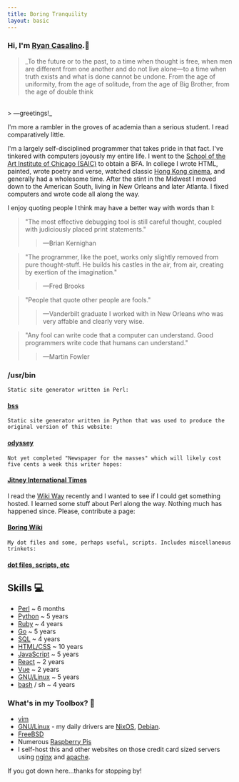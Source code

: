```yaml
---
title: Boring Tranquility
layout: basic
---
```


### Hi, I'm <a href="mailto:ryan@boringtranquility.io" rel="me">Ryan Casalino</a>.<span>&#128406;</span> 

> _To the future or to the past, to a time when thought is free, when men are different from one another and do not live alone<span>&mdash;</span>to a time when truth exists and what is done cannot be undone. From the age of uniformity, from the age of solitude, from the age of Big Brother, from the age of double think
<br>
> <span>&mdash;</span>greetings!_

I'm more a rambler in the groves of academia than a serious student. I read comparatively little.

I'm a largely self-disciplined programmer that takes pride in that fact. I've tinkered with computers joyously my entire life. I went to the [School of the Art Institute of Chicago (SAIC)](https://en.wikipedia.org/wiki/School_of_the_Art_Institute_of_Chicago) to obtain a BFA. In college I wrote HTML, painted, wrote poetry and verse, watched classic [Hong Kong cinema](https://en.wikipedia.org/wiki/A_Better_Tomorrow), and generally had a wholesome time. After the stint in the Midwest I moved down to the American South, living in New Orleans and later Atlanta. I fixed computers and wrote code all along the way.

I enjoy quoting people I think may have a better way with words than I:

> "The most effective debugging tool is still careful thought, coupled with judiciously placed print statements." 
>> <span>&mdash;</span>Brian Kernighan

> "The programmer, like the poet, works only slightly removed from pure thought-stuff. He builds his castles in the air, from air, creating by exertion of the imagination."
>> <span>&mdash;</span>Fred Brooks

> "People that quote other people are fools."
>> <span>&mdash;</span>Vanderbilt graduate I worked with in New Orleans who was very affable and clearly very wise.

> "Any fool can write code that a computer can understand. Good programmers write code that humans can understand."
>> <span>&mdash;</span>Martin Fowler

### /usr/bin

	Static site generator written in Perl:
#### [bss](https://git.sr.ht/~rjpcasalino/bss)

	Static site generator written in Python that was used to produce the original version of this website:
#### [odyssey](https://git.sr.ht/~rjpcasalino/odyssey)

	Not yet completed "Newspaper for the masses" which will likely cost five cents a week this writer hopes:
#### [Jitney International Times](https://www.jitney.cab/)

I read the [Wiki Way](http://wiki.org/wiki.cgi?WikiWay) recently and I wanted to see if I could get something hosted. I learned some stuff about Perl along the way. Nothing much has happened since. Please, contribute a page:
#### [Boring Wiki](https://wiki.boringtranquility.io)

	My dot files and some, perhaps useful, scripts. Includes miscellaneous trinkets:
#### [dot files, scripts, etc](https://git.sr.ht/~rjpcasalino/Shangri-la)

## Skills <span>&#128187;</span>
* [Perl](https://www.python.org/) ~ 6 months
* [Python](https://www.python.org/) ~ 5 years
* [Ruby](https://www.ruby-lang.org/en/) ~ 4 years
* [Go](https://golang.org/) ~ 5 years
* [SQL](https://en.wikipedia.org/wiki/SQL) ~ 4 years
* [HTML/CSS](https://developer.mozilla.org/en-US/) ~ 10 years
* [JavaScript](https://www.ecma-international.org/) ~ 5 years
* [React](https://reactjs.org/) ~ 2 years
* [Vue](https://vuejs.org/) ~ 2 years
* [GNU/Linux](https://www.gnu.org/) ~ 5 years
* [bash](https://www.gnu.org/software/bash/) / sh ~ 4 years

### What's in my Toolbox? <span>&#129520;</span>
- [vim](https://www.vim.org/)
- [GNU/Linux](https://www.gnu.org/) - my daily drivers are [NixOS](https://nixos.org/), [Debian](https://www.debian.org/).
- [FreeBSD](https://www.freebsd.org/)
- Numerous [Raspberry Pis](https://www.raspberrypi.org/)
- I self-host this and other websites on those credit card sized servers using [nginx](https://nginx.org/) and [apache](https://www.apache.org/).

If you got down here...thanks for stopping by!
